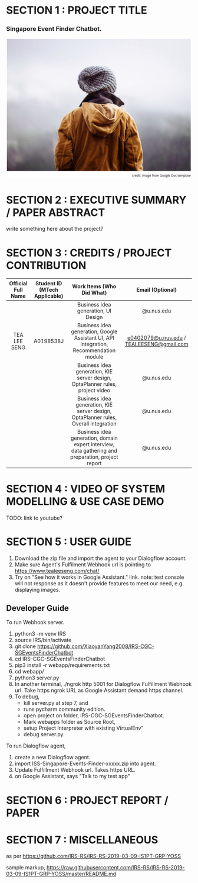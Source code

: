 # SECTION 1 : PROJECT TITLE
### Singapore Event Finder Chatbot.
![logo](resources/event-finder.png)

# SECTION 2 : EXECUTIVE SUMMARY / PAPER ABSTRACT
write something here about the project?

# SECTION 3 : CREDITS / PROJECT CONTRIBUTION
| Official Full Name | Student ID (MTech Applicable)| Work Items (Who Did What) | Email (Optional) |
| :---: | :---: | :---: | :---: |
|   |  | Business idea generation, UI Design | @u.nus.edu |
| TEA LEE SENG | A0198538J | Business idea generation, Google Assistant UI, API integration, Recommendation module | e0402079@u.nus.edu / TEALEESENG@gmail.com |
| |  | Business idea generation, KIE server design, OptaPlanner rules, project video | @u.nus.edu |
| |  | Business idea generation, KIE server design, OptaPlanner rules, Overall integration | @u.nus.edu |
| |  | Business idea generation, domain expert interview, data gathering and preparation, project report | @u.nus.edu |

# SECTION 4 : VIDEO OF SYSTEM MODELLING & USE CASE DEMO
TODO: link to youtube?

# SECTION 5 : USER GUIDE
1. Download the zip file and import the agent to your Dialogflow account.
2. Make sure Agent's Fulfilment Webhook url is pointing to https://www.tealeeseng.com/chat/
3. Try on "See how it works in Google Assistant." link. note: test console will not response as it doesn't provide features to meet our need, e.g. displaying images. 

## Developer Guide

To run Webhook server.
1. python3 -m venv IRS
2. source IRS/bin/activate
3. git clone https://github.com/XiaoyanYang2008/IRS-CGC-SGEventsFinderChatbot
4. cd IRS-CGC-SGEventsFinderChatbot
5. pip3 install -r webapp/requirements.txt
6. cd webapp/
7. python3 server.py
8. In another terminal, ./ngrok http 5001 
   for Dialogflow Fulfillment Webhook url. Take https ngrok URL as Google Assistant demand https channel. 
9. To debug, 
    - kill server.py at step 7, and 
    - runs pycharm community edition. 
    - open project on folder, IRS-CGC-SGEventsFinderChatbot. 
    - Mark webapps folder as Source Root, 
    - setup Project Interpreter with existing VirtualEnv" 
    - debug server.py


To run Dialogflow agent,
1. create a new Dialogflow agent.
2. import ISS-Singapore-Events-Finder-xxxxx.zip into agent.
3. Update Fulfillment Webhook url. Takes https URL.
4. on Google Assistant, says "Talk to my test app"


# SECTION 6 : PROJECT REPORT / PAPER


# SECTION 7 : MISCELLANEOUS

as per https://github.com/IRS-RS/IRS-RS-2019-03-09-IS1PT-GRP-YOSS

sample markup, https://raw.githubusercontent.com/IRS-RS/IRS-RS-2019-03-09-IS1PT-GRP-YOSS/master/README.md